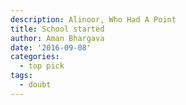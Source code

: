 ```yaml
---
description: Alinoor, Who Had A Point
title: School started
author: Aman Bhargava
date: '2016-09-08'
categories:
  - top pick
tags:
  - doubt
---
```


